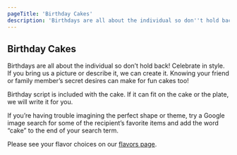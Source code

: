 ```yaml
---
pageTitle: 'Birthday Cakes'
description: 'Birthdays are all about the individual so don''t hold back! Celebrate in style. If you bring us a picture or describe it, we can create it.'
---
```


## Birthday Cakes

Birthdays are all about the individual so don’t hold back! Celebrate in style. If you bring us a picture or
describe it, we can create it. Knowing your friend or family member’s secret desires can make for fun cakes too!

Birthday script is included with the cake. If it can fit on the cake or the plate, we will write it for you.

If you’re having trouble imagining the perfect shape or theme, try a Google image search for some of the
recipient’s favorite items and add the word “cake” to the end of your search term.

Please see your flavor choices on our [flavors page](/cake-pricing-flavors).
